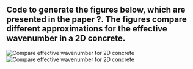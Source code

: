 ## Code to generate the figures below, which are presented in the paper ?. The figures compare different approximations for the effective wavenumber in a 2D concrete.

![Compare effective wavenumber for 2D concrete](compare_concrete.png)
![Compare effective wavenumber for 2D concrete](compare_concrete_zoom.png)
